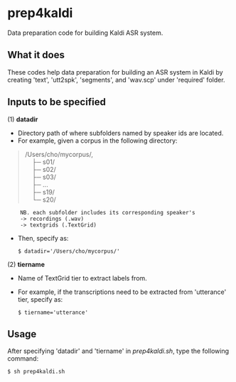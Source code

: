 # prep4kaldi
Data preparation code for building Kaldi ASR system.
</br>

## What it does
These codes help data preparation for building an ASR system in Kaldi by creating 'text', 'utt2spk', 'segments', and 'wav.scp' under 'required' folder.

## Inputs to be specified   
(1) **datadir**  
- Directory path of where subfolders named by speaker ids are located.
- For example, given a corpus in the following directory:  
>	/Users/cho/mycorpus/,  
	&nbsp;&nbsp;&nbsp;&nbsp;├─ s01/  
	&nbsp;&nbsp;&nbsp;&nbsp;├─ s02/  
	&nbsp;&nbsp;&nbsp;&nbsp;├─ s03/  
	&nbsp;&nbsp;&nbsp;&nbsp;├─ ...  
	&nbsp;&nbsp;&nbsp;&nbsp;├─ s19/  
	&nbsp;&nbsp;&nbsp;&nbsp;└─ s20/  
	
		NB. each subfolder includes its corresponding speaker's  
		-> recordings (.wav)  
		-> textgrids (.TextGrid)  
- Then, specify as:

	`$ datadir='/Users/cho/mycorpus/'`

(2) **tiername**  
- Name of TextGrid tier to extract labels from.
- For example, if the transcriptions need to be extracted from 'utterance' tier, specify as:

	`$ tiername='utterance'`

## Usage
After specifying 'datadir' and 'tiername' in *prep4kaldi.sh*, type the following command:

	$ sh prep4kaldi.sh

